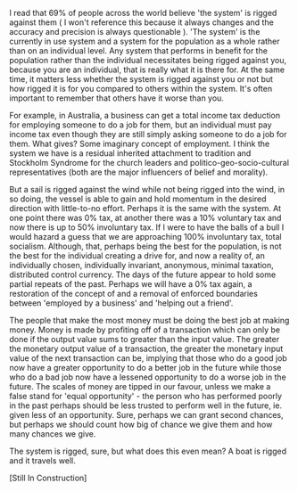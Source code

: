 I read that 69% of people across the world believe 'the system' is rigged against them ( I won't reference this because it always changes and the accuracy and precision is always questionable ). 'The system' is the currently in use system and a system for the population as a whole rather than on an individual level. Any system that performs in benefit for the population rather than the individual necessitates being rigged against you, because you are an individual, that is really what it is there for. At the same time, it matters less whether the system is rigged against you or not but how rigged it is for you compared to others within the system. It's often important to remember that others have it worse than you.

For example, in Australia, a business can get a total income tax deduction for employing someone to do a job for them, but an individual must pay income tax even though they are still simply asking someone to do a job for them. What gives? Some imaginary concept of employment. I think the system we have is a residual inherited attachment to tradition and Stockholm Syndrome for the church leaders and politico-geo-socio-cultural representatives (both are the major influencers of belief and morality).

But a sail is rigged against the wind while not being rigged into the wind, in so doing, the vessel is able to gain and hold momentum in the desired direction with little-to-no effort. Perhaps it is the same with the system. At one point there was 0% tax, at another there was a 10% voluntary tax and now there is up to 50% involuntary tax. If I were to have the balls of a bull I would hazard a guess that we are approaching 100% involuntary tax, total socialism. Although, that, perhaps being the best for the population, is not the best for the individual creating a drive for, and now a reality of, an individually chosen, individually invariant, anonymous, minimal taxation, distributed control currency. The days of the future appear to hold some partial repeats of the past. Perhaps we will have a 0% tax again, a restoration of the concept of and a removal of enforced boundaries between 'employed by a business' and 'helping out a friend'.

The people that make the most money must be doing the best job at making money. Money is made by profiting off of a transaction which can only be done if the output value sums to greater than the input value. The greater the monetary output value of a transaction, the greater the monetary input value of the next transaction can be, implying that those who do a good job now have a greater opportunity to do a better job in the future while those who do a bad job now have a lessened opportunity to do a worse job in the future. The scales of money are tipped in our favour, unless we make a false stand for 'equal opportunity' - the person who has performed poorly in the past perhaps should be less trusted to perform well in the future, ie. given less of an opportunity. Sure, perhaps we can grant second chances, but perhaps we should count how big of chance we give them and how many chances we give.

The system is rigged, sure, but what does this even mean? A boat is rigged and it travels well.

[Still In Construction]